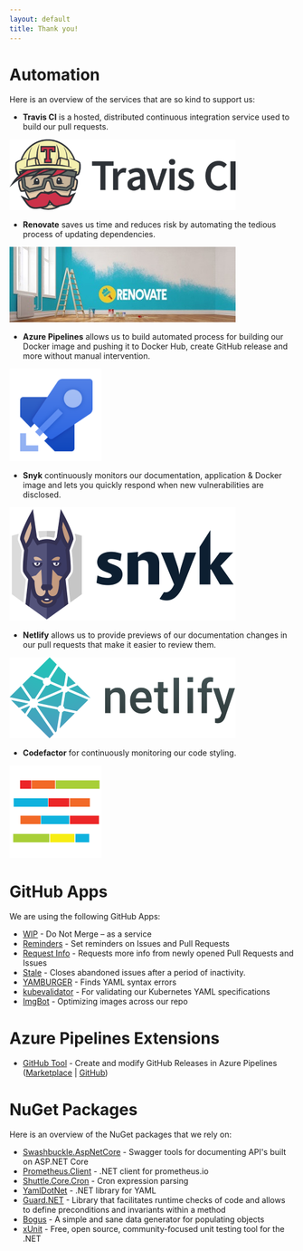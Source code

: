```yaml
---
layout: default
title: Thank you!
---
```


# Automation
Here is an overview of the services that are so kind to support us:

- **Travis CI** is a hosted, distributed continuous integration service used to build our pull requests.

![Travis CI](./media/logos/travis-ci-black.png)

- **Renovate** saves us time and reduces risk by automating the tedious process of updating dependencies.

![Renovate](./media/logos/renovate.jpg)

- **Azure Pipelines** allows us to build automated process for building our Docker image and pushing it to Docker Hub, create GitHub release and more without manual intervention.

![Azure Pipelines](./media/logos/azure-pipelines.png)

- **Snyk** continuously monitors our documentation, application & Docker image and lets you quickly respond when new vulnerabilities are disclosed.

![Snyk](./media/logos/snyk-dark.png)

- **Netlify** allows us to provide previews of our documentation changes in our pull requests that make it easier to review them.

![Netlify](./media/logos/netlify.png)

- **Codefactor** for continuously monitoring our code styling.

![Codefactor](./media/logos/codefactor.png)

# GitHub Apps
We are using the following GitHub Apps:
- [WIP](https://github.com/apps/wip) - Do Not Merge – as a service
- [Reminders](https://github.com/apps/reminders) - Set reminders on Issues and Pull Requests
- [Request Info](https://github.com/apps/request-info) - Requests more info from newly opened Pull Requests and Issues
- [Stale](https://github.com/apps/Stale) - Closes abandoned issues after a period of inactivity.
- [YAMBURGER](https://github.com/apps/yamburger) - Finds YAML syntax errors
- [kubevalidator](https://github.com/apps/kubevalidator) - For validating our Kubernetes YAML specifications
- [ImgBot](https://github.com/marketplace/imgbot) - Optimizing images across our repo


# Azure Pipelines Extensions 

- [GitHub Tool](https://marketplace.visualstudio.com/items?itemName=marcelo-formentao.github-tools) - Create and modify GitHub Releases in Azure Pipelines ([Marketplace](https://marketplace.visualstudio.com/items?itemName=marcelo-formentao.github-tools) \| [GitHub](https://github.com/marceloavf/github-tools-vsts))

# NuGet Packages
Here is an overview of the NuGet packages that we rely on:
- [Swashbuckle.AspNetCore](https://github.com/domaindrivendev/Swashbuckle.AspNetCore) - Swagger tools for documenting API's built on ASP.NET Core
- [Prometheus.Client](https://github.com/PrometheusClientNet/Prometheus.Client) - .NET client for prometheus.io
- [Shuttle.Core.Cron](https://github.com/Shuttle/Shuttle.Core.Cron) - Cron expression parsing
- [YamlDotNet](https://github.com/aaubry/YamlDotNet) - .NET library for YAML
- [Guard.NET](https://github.com/george-pancescu/Guard) - Library that facilitates runtime checks of code and allows to define preconditions and invariants within a method
- [Bogus](https://github.com/bchavez/Bogus) - A simple and sane data generator for populating objects
- [xUnit](https://github.com/xunit/xunit) - Free, open source, community-focused unit testing tool for the .NET
